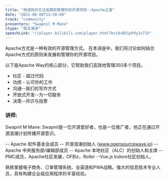 ```yaml
---
title: "用成熟的方法发展和管理你的开源项目--Apache之道"
date: "2021-08-08T13:30:00" 
track: "community"
presenters: "Swapnil M Mane"
stype: "英文演讲"
speechLink: "//player.bilibili.com/player.html?bvid=BV1pP4y1s71h"
---
```

Apache方式是一种有效的开源管理方式。
 在本讲座中，我们将讨论如何结合Apache方式的原则来发展和管理你的开源项目。
 

 以下是Apache Way的核心部分，它帮助我们高效地管理350多个项目。
 

 * 社区 - 超过代码
 * 功绩 - 认可你的工作
 * 沟通--我们的写作方式
 * 开放式开发--为一切服务
 * 决策--共识与投票
 ### 讲师: 
 Swapnil M Mane: Swapnil是一位开源爱好者，也是一位推广者，他正在通过开源浪潮计划传播开源意识。

-- Apache 软件基金会成员 
-- 开源浪潮创始人 (www.opensourcewave.io)
-- Apache 中央服务部/编辑部成员 
-- Apache 本地社区（ALC）的创始人和主席 
--PMC成员，Apache社区发展，OFBiz，Roller --Vue.js Indore社区创始人。

熟练掌握电子商务、订单管理系统、全渠道和PWA战略。强大的信息技术专业人员，具有构建企业级应用程序的丰富经验。